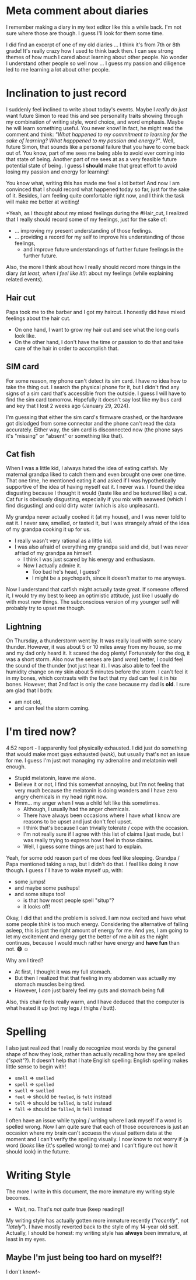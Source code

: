 
# Meta comment about diaries
I remember making a diary in my text editor like this a while back. I'm not sure where those are though. I guess I'll look for them some time.

I did find an excerpt of one of my old diaries ... I think it's from 7th or 8th grade! It's really crazy how I used to think back then. I can see strong themes of how much I cared about learning about other people. No wonder I understand other people so well now ... I guess my passion and diligence led to me learning a lot about other people.

# Inclination to just record
I suddenly feel inclined to write about today's events. Maybe I *really do just* want future Simon to read this and see personality traits showing through my combination of writing style, word choice, and word emphasis. Maybe he will learn something useful. You never know! In fact, he might read the comment and think: *"What happened to my commitment to learning for the sake of learning? What happpened to my passion and energy?"*. Well, future Simon, that sounds like a personal failure that you have to come back out of. You know, part of me sees me being able to avoid ever coming into that state of being. Another part of me sees at as a very feasible future potential state of being. I guess I **should** make that great effort to avoid losing my passion and energy for learning!

You know what, writing this has made me feel a lot better! And now I am convinced that I should record what happened today so far, just for the sake of it. Besides, I am feeling quite comfortable right now, and I think the task will make me better at weiting!

*Yeah, as I thought about my mixed feelings during the #Hair_cut, I realized that I really should record some of my feelings, just for the sake of:
* ... improving my present understanding of those feelings.
* ... providing a record for my self to improve his understanding of those feelings,
    * and improve future understandings of further future feelings in the further future.

Also, the more I think about how I really should record more things in the diary *(at least, when I feel like it!)*: about my feelings (while explaining related events).

## Hair cut
Papa took me to the barber and I got my haircut. I honestly did have mixed feelings about the hair cut.
* On one hand, I want to grow my hair out and see what the long curls look like.
* On the other hand, I don't have the time or passion to do that and take care of the hair in order to accomplish that.


## SIM card
For some reason, my phone can't detect its sim card. I have no idea how to take the thing out. I search the physical phone for it, but I didn't find any signs of a sim card that's accessible from the outside. I guess I will have to find the sim card tomorrow. Hopefully it doesn't say lost like my bus card and key that I lost 2 weeks ago (January 29, 2024).

I'm guessing that either the sim card's firmware crashed, or the hardware got dislodged from some connector and the phone can't read the data accurately. Either way, the sim card is disconnected now (the phone says it's "missing" or "absent" or something like that).

## Cat fish
When I was a little kid, I always hated the idea of eating catfish. My maternal grandpa liked to catch them and even brought one over one time. That one time, he mentioned eating it and asked if I was hypothetically supportive of the idea of having myself eat it. I never was. I found the idea disgusting because I thought it would {taste like and be textured like} a cat. Cat fur is obviously disgusting, especially if you mix with seaweed (which I find disgusting) and cold dirty water (which is also unpleasant).

My grandpa never actually cooked it (at my house), and I was never told to eat it. I never saw, smelled, or tasted it, but I was strangely afraid of the idea of my grandpa cooking it up for us.
* I really wasn't very rational as a little kid.
* I was also afraid of everything my grandpa said and did, but I was never afriad of my grandpa as himself.
    * I think I was just scared by his energy and enthusiasm.
    * Now I actually admire it.
        * Too bad he's head, I guess?
        * I might be a psychopath, since it doesn't matter to me anyways.

Now I understand that catfish might actually taste great. If someone offered it, I would try my best to keep an optimistic attitude, just like I usually do with most new things. The subconscious version of my younger self will probably try to upset me though.

## Lightning
On Thursday, a thunderstorm went by. It was really loud with some scary thunder. However, it was about 5 or 10 miles away from my house, so me and my dad only heard it. It scared the dog plenty! Fortunately for the dog, it was a short storm. Also now the senses are (and *were*) better, I could feel the sound of the thunder (not just hear it). I was also able to feel the humidity change on my skin about 5 minutes before the storm. I can't feel it in my bones, which contrasts with the fact that my dad can feel it in *his* bones. However, that 2nd fact is only the case because my dad is **old**. I sure am glad that I both:
* am not old,
* and can feel the storm coming.

# I'm tired now?
4:52 report - I apparenlty feel physically exhausted. I did just do something that would make most guys exhausted (*wink*), but usually that's not an issue for me. I guess I'm just not managing my adrenaline and melatonin well enough.
* Stupid melatonin, leave me alone.
* Believe it or not, I find this somewhat annoying, but I'm not feeling that very much because the melatonin is doing wonders and I have zero angry chemicals in my head right now.
* Hmm... my anger when I was a child felt like this sometimes.
    * Although, I usually had the anger chemicals.
    * There have always been occasions where I have what I know are reasons to be upset and just don't feel upset.
    * I think that's because I can trivially tolerate / cope with the occasion.
    * I'm not really sure if I agree with this list of claims I just made, but I was really trying to express how I feel in those claims.
    * Well, I guess some things are just hard to explain.

Yeah, for some odd reason part of me does feel like sleeping. Grandpa / Papa mentioned taking a nap, but I didn't do that. I feel like doing it now though. I guess I'll have to wake myself up, with:
* some jumps!
* and maybe some pushups!
* and some situps too!
    * is that how most people spell "situp"?
    * it looks off!

Okay, I did that and the problem is solved. I am now excited and have what some people *think* is too much energy. Considering the alternative of falling asleep, this is just the right amount of energy for me. And yes, I am going to let my excitement and energy get the better of me a bit as the night continues, because I would much rather have energy and **have fun** than not. **:smile:** ☺️

Why am I tired?
* At first, I thought it was my full stomach.
* But then I realized that that feeling in my abdomen was actually my stomach muscles being tired.
* However, I *can* just barely feel my guts and stomach being full

Also, this chair feels really warm, and I have deduced that the computer is what heated it up (not my legs / thighs / butt).

# Spelling
I also just realized that I really do recognize most words by the general shape of how they look, rather than actually recalling how they are spelled (*"spelt"*?). It doesn't help that I hate English spelling: English spelling makes little sense to begin with!
* `smell` => `smelled`
* `spell` => `spelled`
* `swell` => `swelled`
* `feel`  =>  should be `feeled`, is `felt` instead
* `tell`  =>  should be `telled`, is `told` instead
* `fall`  =>  should be `falled`, is `fell` instead

I often have an issue while typing / writing where I ask myself if a word is spelled wrong. Now I am quite sure that each of those occurences is just an occasion where my brain can't accuess the visual pattern data at the moment and I can't verify the spelling visually. I now know to not worry if {a word {*looks* like {it's spelled wrong} to me} and I can't figure out how it should look} in the futurre.

# Writing Style
The more I write in this document, the more immature my writing style becomes.
* Wait, no. That's *not quite* true (keep reading)!

My writing style has actually gotten more immature recently (*"recently"*, not *"lately"*). I have mostly reverted back to the style of my 14-year old self. Actually, I should be honest: my writing style has **always** been immature, at least in my eyes.

## Maybe I'm just being too hard on myself?!
I don't know!~

